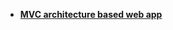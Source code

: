 * [**MVC architecture based web app**](https://medium.com/@pulumati.priyank/go-web-programming-mvc-architecture-based-web-app-73efdb826aa1)
 

